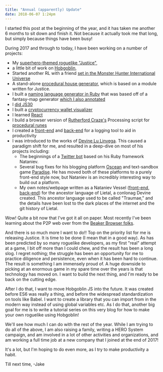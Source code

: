 ```yaml
---
title: "Annual (apparently) Update"
date: 2018-06-07 1:24pm
---
```


I started this post at the beginning of the year, and it has taken me another 6 months to sit down and finish it. Not because it actually took me that long, but simply because things have been busy!

During 2017 and through to today, I have been working on a number of projects:

- My [superhero-themed roguelike "Justice"](/hero),
- a little bit of work on [Hobgoblin](https://github.com/jakofranko/hobgoblinjs),
- Started another RL with a friend [set in the Monster Hunter International Universe](https://github.com/jakofranko/MonsterHunterRL)
- A stand-alone [procedural house generator](/maison), which is based on a module written for Justice.
- I built a [naming language generator in Ruby](https://github.com/jakofranko/glossa) that was based off of a fantasy-map generator [which I also annotated](https://github.com/jakofranko/annotated-terrain/blob/master/terrain.js)
- I [did JS30](/JavaScript30)
- I built a [cryptocurrency wallet visualizer](/prospector)
- I learned [React](/react-demo)
- I build a browser version of [Rutherford Craze's](https://github.com/rutherfordcraze/processing) Processing script for [procedural runes](/procedural-runes)
- I created a [front-end](https://github.com/jakofranko/scriven) and [back-end](https://github.com/jakofranko/ledger) for a logging tool to aid in productivity
- I was introduced to the works of [Devine Lu Linvega](http://xxiivv.com). This caused a paradigm shift for me, and resulted in a deep-dive on most of his projects including:
    - The beginnings of a [Twitter bot](https://github.com/jakofranko/vessel.yuri) based on his Ruby framework Nataniev.
    - Several bug fixes for his blogging platform [Oscean](https://github.com/jakofranko/vessel.oscean) and text-sandbox game [Paradise](https://github.com/jakofranko/vessel.paradise). He has moved both of these platforms to a purely front-end style now, but Nataniev is an incredibly interesting way to build out a platform.
    - My own notes/webpage written as a Nataniev Vessel ([front-end](https://github.com/jakofranko/public.traumae), [back-end](https://github.com/jakofranko/vessel.traumae)) for the ancestor language of Lietal, a conlonag Devine created. This ancestor language used to be called "Traumae," and the details have been lost to the dark places of the internet and the git history of Lietal.

Wow! Quite a bit now that I've got it all on paper. Most recently I've been learning about the P2P web over from the [Beaker Browser folks](https://beakerbrowser.com/).

And there is so much more I want to do!! Top on the priority list for me is releasing Justice. It is time to be done (I mean that in a good way). As has been predicted by so many roguelike developers, as my first "real" attempt at a game, I bit off more than I could chew, and the result has been a long slog. I regret nothing; the struggle has been an opportunity for me to practice diligence and persistence, even when it has been hard to continue. The result is something I am immensely proud of. A huge downside to picking at an enormous game in my spare time over the years is that technology has moved on. I want to build the next thing, and I'm ready to be back on the cutting edge.

After I do that, I want to move Hobgoblin JS into the future. It was created before ES6 was really a thing, and before the widespread standardization on tools like Babel. I want to create a library that you can import from in the modern way instead of using global variables etc. As I do that, another big goal for me is to write a tutorial series on this very blog for how to make your own roguelike using Hobgoblin!

We'll see how much I can do with the rest of the year. While I am trying to do all of the above, I am also raising a family, writing a HERO System campaign, and am involved in a lot of other activities and organizations, and am working a full time job at a new company that I joined at the end of 2017!

It's a lot, but I'm hoping to do even more, as I try to make productivity a habit.

Till next time,
-Jake
